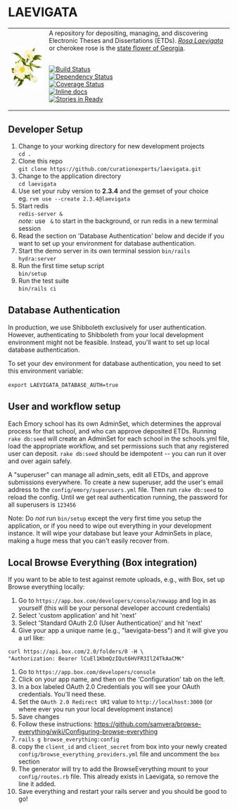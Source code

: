 # LAEVIGATA

<table width="100%">
<tr><td>
<img alt="Rosa Laevigata image" src="app/assets/images/RosaLaevigata.jpg">
</td><td>
A repository for depositing, managing, and discovering
Electronic Theses and Dissertations (ETDs).
<a href="https://en.wikipedia.org/wiki/Rosa_laevigata"><em>Rosa Laevigata</em></a>
or cherokee rose is the <a href="https://georgia.gov/georgia-facts-and-symbols">state flower of Georgia</a>.
<br/><br/>

[![Build Status](https://travis-ci.org/curationexperts/laevigata.svg?branch=master)](https://travis-ci.org/curationexperts/laevigata)      
[![Dependency Status](https://gemnasium.com/badges/github.com/curationexperts/laevigata.svg)](https://gemnasium.com/github.com/curationexperts/laevigata)     
[![Coverage Status](https://coveralls.io/repos/github/curationexperts/laevigata/badge.svg?branch=master)](https://coveralls.io/github/curationexperts/laevigata?branch=master)    
[![Inline docs](http://inch-ci.org/github/curationexperts/laevigata.svg?branch=master)](http://inch-ci.org/github/curationexperts/laevigata)     
[![Stories in Ready](https://badge.waffle.io/curationexperts/laevigata.png?label=ready&title=Ready)](https://waffle.io/curationexperts/laevigata)  

</td></tr>
</table>

## Developer Setup

1. Change to your working directory for new development projects   
    `cd .`
1. Clone this repo   
    `git clone https://github.com/curationexperts/laevigata.git`
1. Change to the application directory  
    `cd laevigata`
1. Use set your ruby version to **2.3.4** and the gemset of your choice  
    eg. `rvm use --create 2.3.4@laevigata`
1. Start redis  
    `redis-server &`  
    *note:* use ` &` to start in the background, or run redis in a new terminal session  
1. Read the section on 'Database Authentication' below and decide if you want to set up your environment for database authentication.
1. Start the demo server in its own terminal session
    `bin/rails hydra:server`
1. Run the first time setup script  
    `bin/setup`
1. Run the test suite  
    `bin/rails ci`

## Database Authentication

In production, we use Shibboleth exclusively for user authentication.  However, authenticating to Shibboleth from your local development environment might not be feasible.  Instead, you'll want to set up local database authentication.

To set your dev environment for database authentication, you need to set this environment variable:

`export LAEVIGATA_DATABASE_AUTH=true`

## User and workflow setup

Each Emory school has its own AdminSet, which determines the approval process for that
school, and who can approve deposited ETDs. Running `rake db:seed` will create an AdminSet for each school in the schools.yml file, load the appropriate workflow, and set permissions such that any registered user can deposit. `rake db:seed` should be idempotent -- you can run it over and over again safely.

A "superuser" can manage all admin_sets, edit all ETDs, and approve submissions
everywhere. To create a new superuser, add the user's email address to the `config/emory/superusers.yml` file. Then run `rake db:seed` to reload the config. Until we get real authentication running, the password for all superusers is `123456`

Note: Do *not* run `bin/setup` except the very first time you setup the application, or if you need to wipe out everything in your development instance. It will wipe your database but leave your AdminSets in place, making a huge mess that you can't easily recover from.

## Local Browse Everything (Box integration)

If you want to be able to test against remote uploads, e.g., with Box, set up Browse everything
locally:

1. Go to `https://app.box.com/developers/console/newapp` and log in as yourself (this will
  be your personal developer account credentials)
1. Select 'custom application' and hit 'next'
1. Select 'Standard OAuth 2.0 (User Authentication)' and hit 'next'
1. Give your app a unique name (e.g., "laevigata-bess") and it will give you a url like:
```
curl https://api.box.com/2.0/folders/0 -H \
"Authorization: Bearer lCuEl1KbmQzIQut6HVFR3IlZ4TkAaCMK"
```
1. Go to `https://app.box.com/developers/console`
1. Click on your app name, and then on the 'Configuration' tab on the left.
1. In a box labeled OAuth 2.0 Credentials you will see your OAuth credentials. You'll need these.
1. Set the `OAuth 2.0 Redirect URI` value to `http://localhost:3000` (or where ever you run
  your local development instance)
1. Save changes
1. Follow these instructions: https://github.com/samvera/browse-everything/wiki/Configuring-browse-everything
  1. `rails g browse_everything:config`
  2. copy the `client_id` and `client_secret` from box into your newly created `config/browse_everything_providers.yml` file and uncomment the `box` section
  3. The generator will try to add the BrowseEverything mount to your `config/routes.rb` file.
  This already exists in Laevigata, so remove the line it added.
1. Save everything and restart your rails server and you should be good to go!
